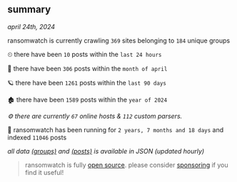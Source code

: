 
## summary
_april 24th, 2024_

ransomwatch is currently crawling `369` sites belonging to `184` unique groups

⏲ there have been `10` posts within the `last 24 hours`

🦈 there have been `306` posts within the `month of april`

🪐 there have been `1261` posts within the `last 90 days`

🏚 there have been `1589` posts within the `year of 2024`

_⚙️ there are currently `67` online hosts & `112` custom parsers._

🦕 ransomwatch has been running for `2 years, 7 months and 18 days` and indexed `11046` posts

_all data  [(groups)](http://ransomwhat.telemetry.ltd/groups) and [(posts)](http://ransomwhat.telemetry.ltd/posts) is available in JSON (updated hourly)_

> ransomwatch is fully [open source](https://github.com/joshhighet/ransomwatch#ransomwatch--). please consider [sponsoring](https://github.com/sponsors/joshhighet) if you find it useful!
